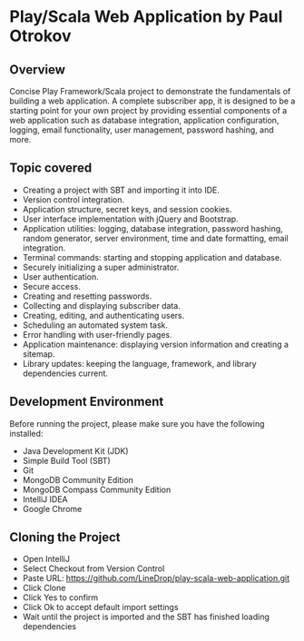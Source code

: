 # Play/Scala Web Application by Paul Otrokov

## Overview

Concise Play Framework/Scala project to demonstrate the fundamentals of building a web application. A complete subscriber app, it is designed to be a starting point for your own project by providing essential components of a web application such as database integration, application configuration, logging, email functionality, user management, password hashing, and more.

## Topic covered
- Creating a project with SBT and importing it into IDE.
- Version control integration.
- Application structure, secret keys, and session cookies.
- User interface implementation with jQuery and Bootstrap.
- Application utilities: logging, database integration, password hashing, random generator, server environment, time and date formatting, email integration.
- Terminal commands: starting and stopping application and database.
- Securely initializing a super administrator.
- User authentication.
- Secure access.
- Creating and resetting passwords.
- Collecting and displaying subscriber data.
- Creating, editing, and authenticating users.
- Scheduling an automated system task.
- Error handling with user-friendly pages.
- Application maintenance: displaying version information and creating a sitemap.
- Library updates: keeping the language, framework, and library dependencies current.

## Development Environment

Before running the project, please make sure you have the following installed:

- Java Development Kit (JDK)
- Simple Build Tool (SBT)
- Git
- MongoDB Community Edition
- MongoDB Compass Community Edition
- IntelliJ IDEA
- Google Chrome

## Cloning the Project

- Open IntelliJ
- Select Checkout from Version Control
- Paste URL: https://github.com/LineDrop/play-scala-web-application.git
- Click Clone
- Click Yes to confirm
- Click Ok to accept default import settings
- Wait until the project is imported and the SBT has finished loading dependencies


